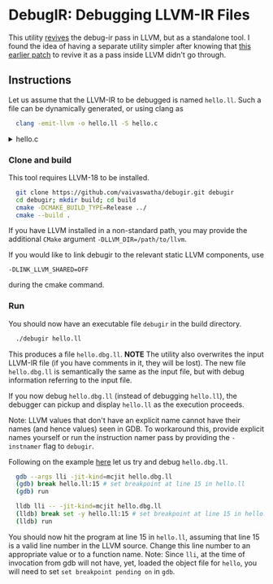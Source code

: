 # DebugIR: Debugging LLVM-IR Files

This utility [revives](https://lists.llvm.org/pipermail/llvm-dev/2018-March/122013.html)
the debug-ir pass in LLVM, but as a standalone tool. I found the idea of
having a separate utility simpler after knowing that
[this earlier patch](https://reviews.llvm.org/D40778) to revive it as a
pass inside LLVM didn't go through.

## Instructions
Let us assume that the LLVM-IR to be debugged is named `hello.ll`.
Such a file can be dynamically generated, or using clang as

```sh
  clang -emit-llvm -o hello.ll -S hello.c
```

<details><summary>hello.c</summary>

```C
  #include <stdio.h>
  #include <string.h>

  int main(int argc, char *argv[])
  {
    if (!strcmp(argv[0], "hello")) {
      printf("Hello World\n");
    } else {
      printf("No hello\n");
    }
    return 0;
  } 
```
</details>

### Clone and build
This tool requires LLVM-18 to be installed.

```sh
  git clone https://github.com/vaivaswatha/debugir.git debugir
  cd debugir; mkdir build; cd build
  cmake -DCMAKE_BUILD_TYPE=Release ../
  cmake --build .
```

If you have LLVM installed in a non-standard path, you may provide the
additional `CMake` argument `-DLLVM_DIR=/path/to/llvm`.

If you would like to link debugir to the relevant static LLVM components, use
```
-DLINK_LLVM_SHARED=OFF
```
during the cmake command. 

### Run
You should now have an executable file `debugir` in the build directory.

```sh
  ./debugir hello.ll
```

This produces a file `hello.dbg.ll`. **NOTE** The utility also overwrites
the input LLVM-IR file (if you have comments in it, they will be lost).
The new file `hello.dbg.ll` is semantically the same as the input file,
but with debug information referring to the input file.

If you now debug `hello.dbg.ll` (instead of debugging `hello.ll`), the
debugger can pickup and display `hello.ll` as the execution proceeds.

Note: LLVM values that don't have an explicit name cannot have their
names (and hence values) seen in GDB. To workaround this, provide
explicit names yourself or run the instruction namer pass by providing
the `-instnamer` flag to `debugir`.

Following on the example [here](https://llvm.org/docs/DebuggingJITedCode.html)
let us try and debug `hello.dbg.ll`.

```sh
  gdb --args lli -jit-kind=mcjit hello.dbg.ll
  (gdb) break hello.ll:15 # set breakpoint at line 15 in hello.ll
  (gdb) run
```

```sh
  lldb lli -- -jit-kind=mcjit hello.dbg.ll
  (lldb) break set -y hello.ll:15 # set breakpoint at line 15 in hello.ll
  (lldb) run
```

You should now hit the program at line 15 in `hello.ll`, assuming that
line 15 is a valid line number in the LLVM source. Change this line number
to an appropriate value or to a function name. Note: Since `lli`, at the
time of invocation from gdb will not have, yet, loaded the object file for
`hello`, you will need to set `set breakpoint pending on` in `gdb`.
